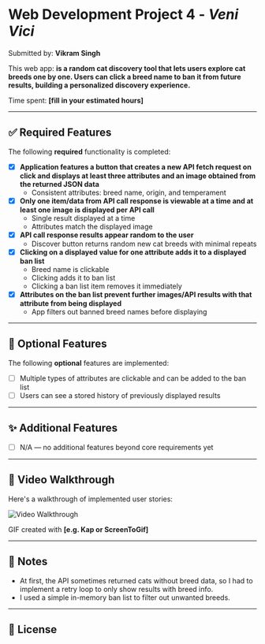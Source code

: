 # Web Development Project 4 - *Veni Vici*

Submitted by: **Vikram Singh**

This web app: **is a random cat discovery tool that lets users explore cat breeds one by one. Users can click a breed name to ban it from future results, building a personalized discovery experience.**

Time spent: **[fill in your estimated hours]**

---

## ✅ Required Features

The following **required** functionality is completed:

- [x] **Application features a button that creates a new API fetch request on click and displays at least three attributes and an image obtained from the returned JSON data**
  - Consistent attributes: breed name, origin, and temperament
- [x] **Only one item/data from API call response is viewable at a time and at least one image is displayed per API call**
  - Single result displayed at a time
  - Attributes match the displayed image
- [x] **API call response results appear random to the user**
  - Discover button returns random new cat breeds with minimal repeats
- [x] **Clicking on a displayed value for one attribute adds it to a displayed ban list**
  - Breed name is clickable
  - Clicking adds it to ban list
  - Clicking a ban list item removes it immediately
- [x] **Attributes on the ban list prevent further images/API results with that attribute from being displayed**
  - App filters out banned breed names before displaying

---

## 🌟 Optional Features

The following **optional** features are implemented:

- [ ] Multiple types of attributes are clickable and can be added to the ban list
- [ ] Users can see a stored history of previously displayed results

---

## ✨ Additional Features

- [ ] N/A — no additional features beyond core requirements yet

---

## 🎥 Video Walkthrough

Here's a walkthrough of implemented user stories:

<img src='https://i.imgur.com/cCGhegN.gif' title='Video Walkthrough' alt='Video Walkthrough' />

GIF created with **[e.g. Kap or ScreenToGif]**

---

## 📝 Notes

- At first, the API sometimes returned cats without breed data, so I had to implement a retry loop to only show results with breed info.
- I used a simple in-memory ban list to filter out unwanted breeds.

---

## 📄 License